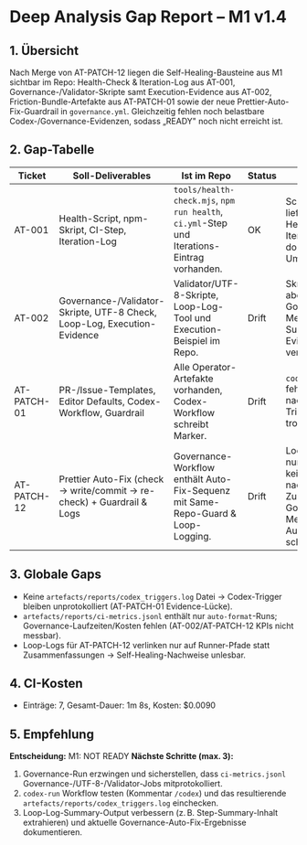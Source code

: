 # Deep Analysis Gap Report – M1 v1.4

## 1. Übersicht

Nach Merge von AT-PATCH-12 liegen die Self-Healing-Bausteine aus M1 sichtbar im Repo: Health-Check & Iteration-Log aus AT-001, Governance-/Validator-Skripte samt Execution-Evidence aus AT-002, Friction-Bundle-Artefakte aus AT-PATCH-01 sowie der neue Prettier-Auto-Fix-Guardrail in `governance.yml`. Gleichzeitig fehlen noch belastbare Codex-/Governance-Evidenzen, sodass „READY" noch nicht erreicht ist.

## 2. Gap-Tabelle

| Ticket      | Soll-Deliverables                                                        | Ist im Repo                                                                                 | Status | Kommentar                                                                                                                                |
| ----------- | ------------------------------------------------------------------------ | ------------------------------------------------------------------------------------------- | ------ | ---------------------------------------------------------------------------------------------------------------------------------------- |
| AT-001      | Health-Script, npm-Skript, CI-Step, Iteration-Log                        | `tools/health-check.mjs`, `npm run health`, `ci.yml`-Step und Iterations-Eintrag vorhanden. | OK     | Script & CI-Step liefern gewünschten Health-Check, Iteration-Log dokumentiert Umsetzung.                                                 |
| AT-002      | Governance-/Validator-Skripte, UTF-8 Check, Loop-Log, Execution-Evidence | Validator/UTF-8-Skripte, Loop-Log-Tool und Execution-Beispiel im Repo.                      | Drift  | Skripte vorhanden, aber keine aktuellen Governance-Metriken/Loop-Summaries → Evidence-Qualität verbesserungsfähig.                       |
| AT-PATCH-01 | PR-/Issue-Templates, Editor Defaults, Codex-Workflow, Guardrail          | Alle Operator-Artefakte vorhanden, Codex-Workflow schreibt Marker.                          | Drift  | `codex_triggers.log` fehlt → keine nachweisbare Trigger-Evidence trotz Workflow.                                                         |
| AT-PATCH-12 | Prettier Auto-Fix (check → write/commit → re-check) + Guardrail & Logs   | Governance-Workflow enthält Auto-Fix-Sequenz mit Same-Repo-Guard & Loop-Logging.            | Drift  | Loop-Logs zeigen nur Pfad-Verweise, keine nachvollziehbare Zusammenfassung; Governance-Metrics fehlen → Auto-Fix-Erfolg schwer belegbar. |

## 3. Globale Gaps

- Keine `artefacts/reports/codex_triggers.log` Datei → Codex-Trigger bleiben unprotokolliert (AT-PATCH-01 Evidence-Lücke).
- `artefacts/reports/ci-metrics.jsonl` enthält nur `auto-format`-Runs; Governance-Laufzeiten/Kosten fehlen (AT-002/AT-PATCH-12 KPIs nicht messbar).
- Loop-Logs für AT-PATCH-12 verlinken nur auf Runner-Pfade statt Zusammenfassungen → Self-Healing-Nachweise unlesbar.

## 4. CI-Kosten

- Einträge: 7, Gesamt-Dauer: 1m 8s, Kosten: $0.0090

## 5. Empfehlung

**Entscheidung:** M1: NOT READY
**Nächste Schritte (max. 3):**

1. Governance-Run erzwingen und sicherstellen, dass `ci-metrics.jsonl` Governance-/UTF-8-/Validator-Jobs mitprotokolliert.
2. `codex-run` Workflow testen (Kommentar `/codex`) und das resultierende `artefacts/reports/codex_triggers.log` einchecken.
3. Loop-Log-Summary-Output verbessern (z. B. Step-Summary-Inhalt extrahieren) und aktuelle Governance-Auto-Fix-Ergebnisse dokumentieren.
